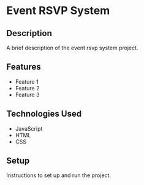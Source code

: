 # Event RSVP System

## Description

A brief description of the event rsvp system project.

## Features

- Feature 1
- Feature 2
- Feature 3

## Technologies Used

- JavaScript
- HTML
- CSS

## Setup

Instructions to set up and run the project.
